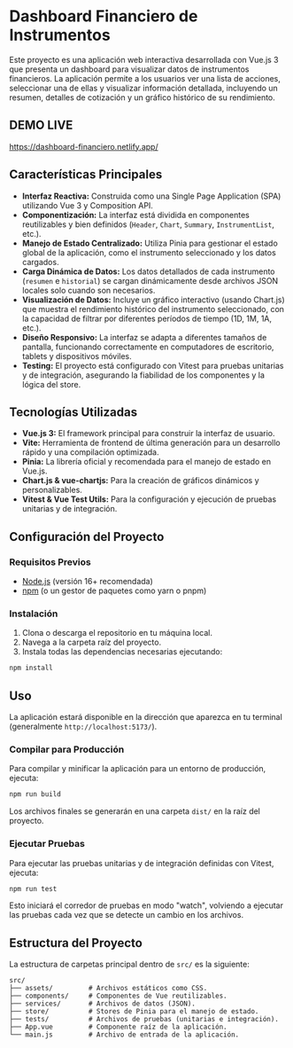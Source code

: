 # Dashboard Financiero de Instrumentos

Este proyecto es una aplicación web interactiva desarrollada con Vue.js 3 que presenta un dashboard para visualizar datos de instrumentos financieros. La aplicación permite a los usuarios ver una lista de acciones, seleccionar una de ellas y visualizar información detallada, incluyendo un resumen, detalles de cotización y un gráfico histórico de su rendimiento.

## DEMO LIVE 
https://dashboard-financiero.netlify.app/

## Características Principales

- **Interfaz Reactiva:** Construida como una Single Page Application (SPA) utilizando Vue 3 y Composition API.
- **Componentización:** La interfaz está dividida en componentes reutilizables y bien definidos (`Header`, `Chart`, `Summary`, `InstrumentList`, etc.).
- **Manejo de Estado Centralizado:** Utiliza Pinia para gestionar el estado global de la aplicación, como el instrumento seleccionado y los datos cargados.
- **Carga Dinámica de Datos:** Los datos detallados de cada instrumento (`resumen` e `historial`) se cargan dinámicamente desde archivos JSON locales solo cuando son necesarios.
- **Visualización de Datos:** Incluye un gráfico interactivo (usando Chart.js) que muestra el rendimiento histórico del instrumento seleccionado, con la capacidad de filtrar por diferentes períodos de tiempo (1D, 1M, 1A, etc.).
- **Diseño Responsivo:** La interfaz se adapta a diferentes tamaños de pantalla, funcionando correctamente en computadores de escritorio, tablets y dispositivos móviles.
- **Testing:** El proyecto está configurado con Vitest para pruebas unitarias y de integración, asegurando la fiabilidad de los componentes y la lógica del store.

## Tecnologías Utilizadas

- **Vue.js 3:** El framework principal para construir la interfaz de usuario.
- **Vite:** Herramienta de frontend de última generación para un desarrollo rápido y una compilación optimizada.
- **Pinia:** La librería oficial y recomendada para el manejo de estado en Vue.js.
- **Chart.js & vue-chartjs:** Para la creación de gráficos dinámicos y personalizables.
- **Vitest & Vue Test Utils:** Para la configuración y ejecución de pruebas unitarias y de integración.

## Configuración del Proyecto

### Requisitos Previos

- [Node.js](https://nodejs.org/) (versión 16+ recomendada)
- [npm](https://www.npmjs.com/) (o un gestor de paquetes como yarn o pnpm)

### Instalación

1.  Clona o descarga el repositorio en tu máquina local.
2.  Navega a la carpeta raíz del proyecto.
3.  Instala todas las dependencias necesarias ejecutando:

```sh
npm install
```

## Uso

La aplicación estará disponible en la dirección que aparezca en tu terminal (generalmente `http://localhost:5173/`).

### Compilar para Producción

Para compilar y minificar la aplicación para un entorno de producción, ejecuta:

```sh
npm run build
```

Los archivos finales se generarán en una carpeta `dist/` en la raíz del proyecto.

### Ejecutar Pruebas

Para ejecutar las pruebas unitarias y de integración definidas con Vitest, ejecuta:

```sh
npm run test
```

Esto iniciará el corredor de pruebas en modo "watch", volviendo a ejecutar las pruebas cada vez que se detecte un cambio en los archivos.

## Estructura del Proyecto

La estructura de carpetas principal dentro de `src/` es la siguiente:

```
src/
├── assets/         # Archivos estáticos como CSS.
├── components/     # Componentes de Vue reutilizables.
├── services/       # Archivos de datos (JSON).
├── store/          # Stores de Pinia para el manejo de estado.
├── tests/          # Archivos de pruebas (unitarias e integración).
├── App.vue         # Componente raíz de la aplicación.
└── main.js         # Archivo de entrada de la aplicación.
